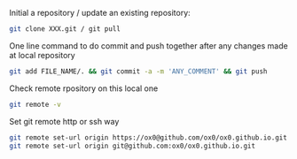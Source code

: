 Initial a repository / update an existing repository:
```bash
git clone XXX.git / git pull
```

One line command to do commit and push together after any changes made at local repository
```bash
git add FILE_NAME/. && git commit -a -m 'ANY_COMMENT' && git push
```

Check remote rpository on this local one
```bash
git remote -v
```

Set git remote http or ssh way
```bash
git remote set-url origin https://ox0@github.com/ox0/ox0.github.io.git
git remote set-url origin git@github.com:ox0/ox0.github.io.git
```

